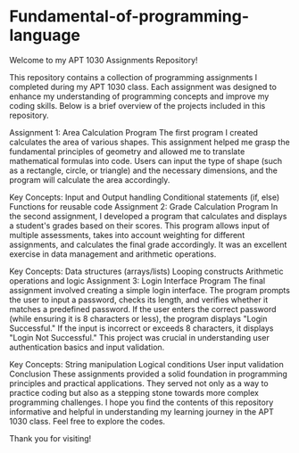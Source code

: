 # Fundamental-of-programming-language
Welcome to my APT 1030 Assignments Repository!

This repository contains a collection of programming assignments I completed during my APT 1030 class. Each assignment was designed to enhance my understanding of programming concepts and improve my coding skills. Below is a brief overview of the projects included in this repository.

Assignment 1: Area Calculation Program
The first program I created calculates the area of various shapes. This assignment helped me grasp the fundamental principles of geometry and allowed me to translate mathematical formulas into code. Users can input the type of shape (such as a rectangle, circle, or triangle) and the necessary dimensions, and the program will calculate the area accordingly. 

Key Concepts:
Input and Output handling
Conditional statements (if, else)
Functions for reusable code
Assignment 2: Grade Calculation Program
In the second assignment, I developed a program that calculates and displays a student's grades based on their scores. This program allows input of multiple assessments, takes into account weighting for different assignments, and calculates the final grade accordingly. It was an excellent exercise in data management and arithmetic operations.

Key Concepts:
Data structures (arrays/lists)
Looping constructs
Arithmetic operations and logic
Assignment 3: Login Interface Program
The final assignment involved creating a simple login interface. The program prompts the user to input a password, checks its length, and verifies whether it matches a predefined password. If the user enters the correct password (while ensuring it is 8 characters or less), the program displays "Login Successful." If the input is incorrect or exceeds 8 characters, it displays "Login Not Successful." This project was crucial in understanding user authentication basics and input validation.

Key Concepts:
String manipulation
Logical conditions
User input validation
Conclusion
These assignments provided a solid foundation in programming principles and practical applications. They served not only as a way to practice coding but also as a stepping stone towards more complex programming challenges. I hope you find the contents of this repository informative and helpful in understanding my learning journey in the APT 1030 class. Feel free to explore the codes.

Thank you for visiting!

